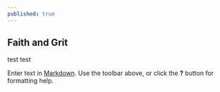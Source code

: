 ```yaml
---
published: true
---
```

## Faith and Grit

test
test

Enter text in [Markdown](http://daringfireball.net/projects/markdown/). Use the toolbar above, or click the **?** button for formatting help.
